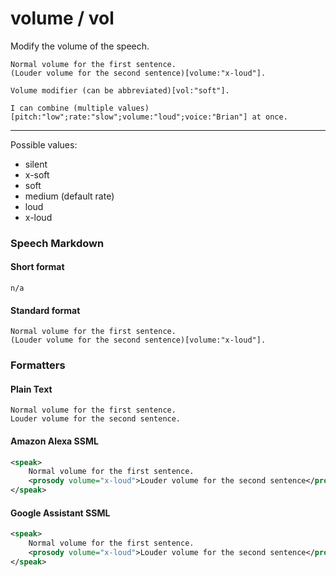 # volume / vol

Modify the volume of the speech.

```text
Normal volume for the first sentence.
(Louder volume for the second sentence)[volume:"x-loud"].

Volume modifier (can be abbreviated)[vol:"soft"].

I can combine (multiple values)[pitch:"low";rate:"slow";volume:"loud";voice:"Brian"] at once.
```

---

Possible values:

- silent
- x-soft
- soft
- medium (default rate)
- loud
- x-loud


### Speech Markdown
#### Short format
```text
n/a
```

#### Standard format
```text
Normal volume for the first sentence.
(Louder volume for the second sentence)[volume:"x-loud"].
```

### Formatters
#### Plain Text
```text
Normal volume for the first sentence.
Louder volume for the second sentence.
```

#### Amazon Alexa SSML
```xml
<speak>
    Normal volume for the first sentence.
    <prosody volume="x-loud">Louder volume for the second sentence</prosody>.
</speak>
```

#### Google Assistant SSML
```xml
<speak>
    Normal volume for the first sentence.
    <prosody volume="x-loud">Louder volume for the second sentence</prosody>.
</speak>
```
